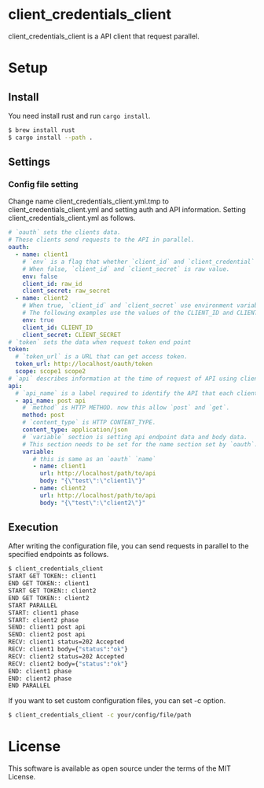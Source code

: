 # client_credentials_client
client_credentials_client is a API client that request parallel.

# Setup
## Install
You need install rust and run `cargo install`.

```bash
$ brew install rust
$ cargo install --path .
```
## Settings
### Config file setting
Change name client_credentials_client.yml.tmp to client_credentials_client.yml and setting auth and API information.
Setting client_credentials_client.yml as follows.

```yaml
# `oauth` sets the clients data. 
# These clients send requests to the API in parallel.
oauth:
  - name: client1
    # `env` is a flag that whether `client_id` and `client_credential` use environment variables.
    # When false, `client_id` and `client_secret` is raw value.
    env: false
    client_id: raw_id
    client_secret: raw_secret
  - name: client2
    # When true, `client_id` and `client_secret` use environment variable.
    # The following examples use the values of the CLIENT_ID and CLIENT_SECRET environment variables.
    env: true
    client_id: CLIENT_ID
    client_secret: CLIENT_SECRET
# `token` sets the data when request token end point
token:
  # `token_url` is a URL that can get access token.
  token_url: http://localhost/oauth/token
  scope: scope1 scope2
# `api` describes information at the time of request of API using client credential method
api:
  # `api_name` is a label required to identify the API that each client in turn requests
  - api_name: post api
    # `method` is HTTP METHOD. now this allow `post` and `get`.
    method: post
    # `content_type` is HTTP CONTENT_TYPE.
    content_type: application/json
    # `variable` section is setting api endpoint data and body data.
    # This section needs to be set for the name section set by `oauth`.
    variable:
       # this is same as an `oauth` `name`
       - name: client1
         url: http://localhost/path/to/api
         body: "{\"test\":\"client1\"}"
       - name: client2
         url: http://localhost/path/to/api
         body: "{\"test\":\"client2\"}"
```
## Execution
After writing the configuration file, you can send requests in parallel to the specified endpoints as follows.
```bash
$ client_credentials_client
START GET TOKEN:: client1
END GET TOKEN:: client1
START GET TOKEN:: client2
END GET TOKEN:: client2
START PARALLEL
START: client1 phase
START: client2 phase
SEND: client1 post api
SEND: client2 post api
RECV: client1 status=202 Accepted
RECV: client1 body={"status":"ok"}
RECV: client2 status=202 Accepted
RECV: client2 body={"status":"ok"}
END: client1 phase
END: client2 phase
END PARALLEL
```

If you want to set custom configuration files, you can set -c option.

```bash
$ client_credentials_client -c your/config/file/path
```

# License
This software is available as open source under the terms of the MIT License.
